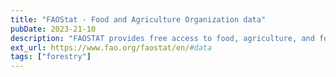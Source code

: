```yaml
---
title: "FAOStat - Food and Agriculture Organization data"
pubDate: 2023-21-10
description: "FAOSTAT provides free access to food, agriculture, and forestry data for over 245 countries and territories and covers all FAO regional groupings from 1961 to the most recent year available. The forestry data comprehends Forestry Production and Trade, and Forestry Trade Flows."
ext_url: https://www.fao.org/faostat/en/#data
tags: ["forestry"]
---
```

